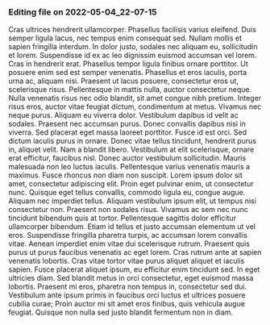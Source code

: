 

### Editing file on 2022-05-04_22-07-15

Cras ultrices hendrerit ullamcorper. Phasellus facilisis varius eleifend. Duis semper ligula lacus, nec tempus enim consequat sed. Nullam mollis et sapien fringilla interdum. In dolor justo, sodales nec aliquam eu, sollicitudin et lorem. Suspendisse id ex ac leo dignissim euismod accumsan vel lorem. Cras in hendrerit erat. Phasellus tempor ligula finibus ornare porttitor. Ut posuere enim sed est semper venenatis. Phasellus et eros iaculis, porta urna ac, aliquam nisi.
Praesent ut lacus posuere, consectetur eros ut, scelerisque risus. Pellentesque in mattis nulla, auctor consectetur neque. Nulla venenatis risus nec odio blandit, sit amet congue nibh pretium. Integer risus eros, auctor vitae feugiat dictum, condimentum at metus. Vivamus nec neque purus. Aliquam eu viverra dolor. Vestibulum dapibus id velit ac sodales. Praesent nec accumsan purus. Donec convallis dapibus nisi in viverra. Sed placerat eget massa laoreet porttitor. Fusce id est orci. Sed dictum iaculis purus in ornare. Donec vitae tellus tincidunt, hendrerit purus in, aliquet velit. Nam a blandit libero.
Vestibulum at elit scelerisque, ornare erat efficitur, faucibus nisl. Donec auctor vestibulum sollicitudin. Mauris malesuada non leo luctus iaculis. Pellentesque varius venenatis mauris a maximus. Fusce rhoncus non diam non suscipit. Lorem ipsum dolor sit amet, consectetur adipiscing elit. Proin eget pulvinar enim, ut consectetur nunc. Quisque eget tellus convallis, commodo ligula eu, congue augue. Aliquam nec imperdiet tellus. Aliquam vestibulum ipsum elit, ut tempus nisi consectetur non. Praesent non sodales risus. Vivamus ac sem nec nunc tincidunt bibendum quis at tortor.
Pellentesque sagittis dolor efficitur ullamcorper bibendum. Etiam id tellus et justo accumsan elementum ut vel eros. Suspendisse fringilla pharetra turpis, ac accumsan lorem convallis vitae. Aenean imperdiet enim vitae dui scelerisque rutrum. Praesent quis purus ut purus faucibus venenatis ac eget lorem. Cras rutrum ante at sapien venenatis lobortis. Cras vitae tortor vitae purus aliquet aliquet et iaculis sapien. Fusce placerat aliquet ipsum, eu efficitur enim tincidunt sed. In eget ultricies diam. Sed blandit metus in orci consectetur, eget euismod massa lobortis. Praesent mi eros, pharetra non tempus in, consectetur sed dui. Vestibulum ante ipsum primis in faucibus orci luctus et ultrices posuere cubilia curae; Proin auctor mi sit amet eros finibus, quis vehicula augue feugiat. Quisque non nulla sed justo blandit fermentum non in diam.


